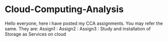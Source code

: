 # Cloud-Computing-Analysis
Hello everyone, here i have posted my CCA assignments. You may refer the same. They are:
Assign1 : 
Assign2 :
Assign3 : Study and installation of Storage as Services on cloud

